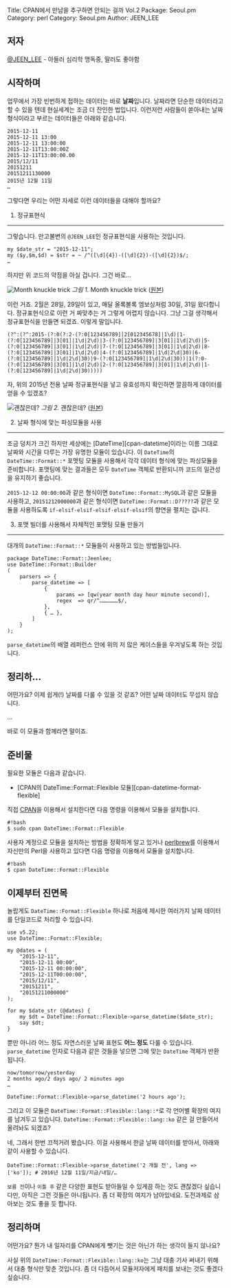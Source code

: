 Title:    CPAN에서 만남을 추구하면 안되는 걸까 Vol.2
Package:  Seoul.pm
Category: perl
Category: Seoul.pm
Author:   JEEN_LEE


저자
-----

[@JEEN_LEE][twitter-jeen_lee] - 아들러 심리학 맹독중, 딸러도 좋아함


시작하며
---------

업무에서 가장 빈번하게 접하는 데이터는 바로 **날짜**입니다. 날짜라면 단순한 데이터라고 할 수 있을 텐데 현실세계는 조금 더 잔인한 법입니다. 이런저런 사람들이 쏟아내는 날짜형식이라고 부르는 데이터들은 아래와 같습니다.

    2015-12-11
    2015-12-11 13:00
    2015-12-11 13:00:00
    2015-12-11T13:00:00Z
    2015-12-11T13:00:00.00
    2015/12/11
    20151211
    20151211130000
    2015년 12월 11일
    …

그렇다면 우리는 어떤 자세로 이런 데이터들을 대해야 할까요?


1. 정규표현식
--------------

그렇습니다. 만고불변의 `@JEEN_LEE`인 정규표현식을 사용하는 것입니다.

    my $date_str = "2015-12-11";
    my ($y,$m,$d) = $str = ~ /^([\d]{4})-([\d]{2})-([\d]{2})$/;
    …

하지만 위 코드의 약점을 아실 겁니다. 그건 바로…

![Month knuckle trick][img-1-resize]
*그림 1.* Month knuckle trick ([원본][img-1])

이런 거죠. 2월은 28일, 29일이 있고, 매달 올록볼록 엠보싱처럼 30일, 31일 왔다합니다. 정규표현식으로 이런 거 짜맞추는 거 그렇게 어렵지 않습니다. 그냥 그걸 생각해서 정규표현식을 만들면 되겠죠. 이렇게 말입니다.

    (?^:(?^:2015-(?:0(?:2-(?:0[123456789]|2[012345678]|1\d)|1-(?:0[123456789]|3[01]|1\d|2\d)|3-(?:0[123456789]|3[01]|1\d|2\d)|5-(?:0[123456789]|3[01]|1\d|2\d)|7-(?:0[123456789]|3[01]|1\d|2\d)|8-(?:0[123456789]|3[01]|1\d|2\d)|4-(?:0[123456789]|1\d|2\d|30)|6-(?:0[123456789]|1\d|2\d|30)|9-(?:0[123456789]|1\d|2\d|30))|1(?:0-(?:0[123456789]|3[01]|1\d|2\d)|2-(?:0[123456789]|3[01]|1\d|2\d)|1-(?:0[123456789]|1\d|2\d|30)))))

자, 위의 2015년 전용 날짜 정규표현식을 넣고 유효성까지 확인하면 깔끔하게 데이터를 얻을 수 있겠죠?

![괜찮은데?][img-2-resize]
*그림 2.* 괜찮은데? ([원본][img-2])


2. 날짜 형식에 맞는 파싱모듈을 사용
------------------------------------

조금 덩치가 크긴 하지만 세상에는 [DateTime][cpan-datetime]이라는 이름 그대로 날짜와 시간을 다루는 가장 유명한 모듈이 있습니다. 이 `DateTime`의 `DateTime::Format::*` 포맷팅 모듈을 사용해서 각각 데이터 형식에 맞는 파싱모듈을 준비합니다. 포맷팅에 맞는 결과들은 모두 `DateTime` 객체로 반환되니까 코드의 일관성을 유지하기 좋습니다.

`2015-12-12 00:00:00`과 같은 형식이면 `DateTime::Format::MySQL`과 같은 모듈을 사용하고, `20151212000000`과 같은 형식이면 `DateTime::Format::D?????`과 같은 모듈을 사용하도록 `if-elsif-elsif-elsif-elsif-elsif`의 향연을 펼치는 겁니다.


3. 포맷 빌더를 사용해서 자체적인 포맷팅 모듈 만들기
----------------------------------------------------

대개의 `DateTime::Format::*` 모듈들이 사용하고 있는 방법들입니다. 

    package DateTime::Format::Jeenlee;
    use DateTime::Format::Builder
    (
        parsers => {
            parse_datetime => [
                {
                    params => [qw(year month day hour minute second)],
                    regex  => qr/^………………$/,
                },
                { … },
            ]
        }
    );

`parse_datetime`의 배열 레퍼런스 안에 위의 저 많은 케이스들을 우겨넣도록 하는 것입니다.


정리하…
----------

어떤가요? 이제 쉽게(!) 날짜를 다룰 수 있을 것 같죠? 어떤 날짜 데이터도 무섭지 않습니다.

…

바로 이 모듈과 함께라면 말이죠.


준비물
-------

필요한 모듈은 다음과 같습니다.

- [CPAN의 DateTime::Format::Flexible 모듈][cpan-datetime-format-flexible]

직접 [CPAN][cpan]을 이용해서 설치한다면 다음 명령을 이용해서 모듈을 설치합니다.

    #!bash
    $ sudo cpan DateTime::Format::Flexible

사용자 계정으로 모듈을 설치하는 방법을 정확하게 알고 있거나
[perlbrew][home-perlbrew]를 이용해서 자신만의 Perl을 사용하고 있다면
다음 명령을 이용해서 모듈을 설치합니다.

    #!bash
    $ cpan DateTime::Format::Flexible


이제부터 진면목
----------------

놀랍게도 `DateTime::Format::Flexible` 하나로 처음에 제시한 여러가지 날짜 데이터를 단일코드로 처리할 수 있습니다.

    use v5.22;
    use DateTime::Format::Flexible;

    my @dates = (
        "2015-12-11",
        "2015-12-11 00:00",
        "2015-12-11 00:00:00",
        "2015-12-11T00:00:00",
        "2015/12/11",
        "20151211",
        "20151211000000"
    );

    for my $date_str (@dates) {
        my $dt = DateTime::Format::Flexible->parse_datetime($date_str);
        say $dt;
    }

뿐만 아니라 어느 정도 자연스러운 날짜 표현도 **어느 정도** 다룰 수 있습니다. `parse_datetime` 인자로 다음과 같은 것들을 넣으면 그에 맞는 `DateTime` 객체가 반환됩니다.

    now/tomorrow/yesterday
    2 months ago/2 days ago/ 2 minutes ago
    …

    DateTime::Format::Flexible->parse_datetime('2 hours ago');

그리고 이 모듈은 `DateTime::Format::Flexible::lang::*`로 각 언어별 확장의 여지를 남겨두고 있습니다. `DateTime::Format::Flexible::lang::ko` 같은 걸 만들어서 올려놔도 되겠죠?

<script src="https://gist.github.com/JEEN/3d05660a0fee0305a911.js"></script>

네, 그래서 한번 끄적거려 봤습니다. 이걸 사용해서 한글 날짜 데이터를 받아서, 아래와 같이 사용할 수 있습니다.
    
    DateTime::Format::Flexible->parse_datetime('2 개월 전', lang => ['ko']); # 2016년 12월 11일/지금/내일/…

`보름 전`이나 `이틀 후` 같은 다양한 표현도 받아들일 수 있게끔 하는 것도 괜찮겠다 싶습니다만, 아직은 그런 것들은 아니됩니다. 좀 더 확장의 여지가 남아있네요. 도전과제로 삼아보는 것도 좋을 듯 합니다.


정리하며
---------

어떤가요? 뭔가 내 일자리를 CPAN에게 뺏기는 것은 아닌가 하는 생각이 들지 않나요?

사실 위의 `DateTime::Format::Flexible::lang::ko`는 그냥 대충 기사 써내기 위해서 대충 형식만 맞춘 것입니다. 좀 더 다듬어서 모듈저자에게 패치를 보내는 것도 좋겠다 싶습니다.


[img-1]:          2015-12-14-1.jpg
[img-2]:          2015-12-14-2.png

[img-1-resize]:   2015-12-14-1_r.jpg
[img-2-resize]:   2015-12-14-2_r.png


[cpan-time-moment]:     https://metacpan.org/pod/Time::Moment
[cpan]:                 http://www.cpan.org/
[home-perlbrew]:        http://perlbrew.pl/
[twitter-jeen_lee]:     http://twitter.com/#!/JEEN_LEE
